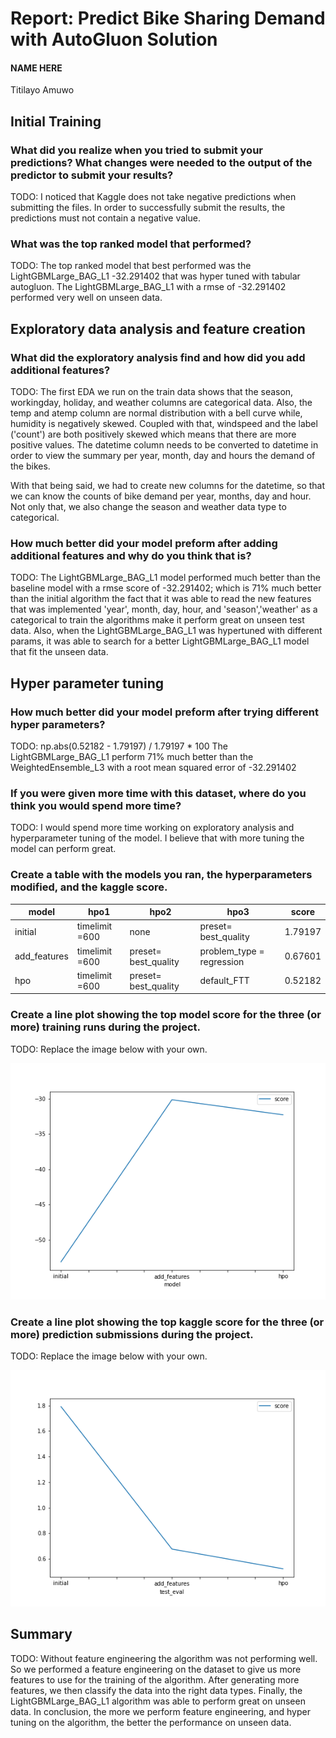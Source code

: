# Report: Predict Bike Sharing Demand with AutoGluon Solution
#### NAME HERE
Titilayo Amuwo
## Initial Training
### What did you realize when you tried to submit your predictions? What changes were needed to the output of the predictor to submit your results?
TODO: I noticed that Kaggle does not take negative predictions when submitting the files. In order to successfully submit the results, the predictions must not contain a negative value. 

### What was the top ranked model that performed?
TODO: The top ranked model that best performed was the LightGBMLarge_BAG_L1	-32.291402 that was hyper tuned with tabular autogluon. The LightGBMLarge_BAG_L1 with a rmse of -32.291402 performed very well on unseen data.

## Exploratory data analysis and feature creation
### What did the exploratory analysis find and how did you add additional features?
TODO: The first EDA we run on the train data shows that the season, workingday, holiday, and weather columns are categorical data. Also, the temp and atemp column are normal distribution with a bell curve while, humidity is negatively skewed. Coupled with that, windspeed and the label ('count') are both positively skewed which means that there are more positive values. The datetime column needs to be converted to datetime in order to view the summary per year, month, day and hours the demand of the bikes.

With that being said, we had to create new columns for the datetime, so that we can know the counts of bike demand per year, months, day and hour. Not only that, we also change the season and weather data type to categorical.

### How much better did your model preform after adding additional features and why do you think that is?
TODO: The LightGBMLarge_BAG_L1 model performed much better than the baseline model with a rmse score of -32.291402; which is 71% much better than the initial algorithm the fact that it was able to read the new features that was implemented 'year', month, day, hour, and 'season','weather' as a categorical to train the algorithms make it perform great on unseen test data. Also, when the LightGBMLarge_BAG_L1 was hypertuned with different params, it was able to search for a better LightGBMLarge_BAG_L1 model that fit the  unseen data.

## Hyper parameter tuning
### How much better did your model preform after trying different hyper parameters?
TODO: np.abs(0.52182 - 1.79197) / 1.79197 * 100
The LightGBMLarge_BAG_L1 perform 71% much better than the WeightedEnsemble_L3 with a root mean squared error of -32.291402

### If you were given more time with this dataset, where do you think you would spend more time?
TODO: I would spend more time working on exploratory analysis and hyperparameter tuning of the model. I believe that with more tuning the model can perform great.

### Create a table with the models you ran, the hyperparameters modified, and the kaggle score.
|model|hpo1|hpo2|hpo3|score|
|--|--|--|--|--|
|initial|timelimit =600|none|preset= best_quality|1.79197|
|add_features|timelimit =600|preset= best_quality|problem_type = regression|0.67601|
|hpo|timelimit =600|preset= best_quality|default_FTT|0.52182|

### Create a line plot showing the top model score for the three (or more) training runs during the project.

TODO: Replace the image below with your own.

![model_train_score.png](img/model_train_score.png)

### Create a line plot showing the top kaggle score for the three (or more) prediction submissions during the project.

TODO: Replace the image below with your own.

![model_test_score.png](img/model_test_score.png)

## Summary
TODO: Without feature engineering the algorithm was not performing well. So we performed a feature engineering on the dataset to give us more features to use for the training of the algorithm. After generating more features, we then classify the data into the right data types. Finally, the LightGBMLarge_BAG_L1 algorithm was able to perform great on unseen data. In conclusion, the more we perform feature engineering, and hyper tuning on the algorithm, the better the performance on unseen data.
